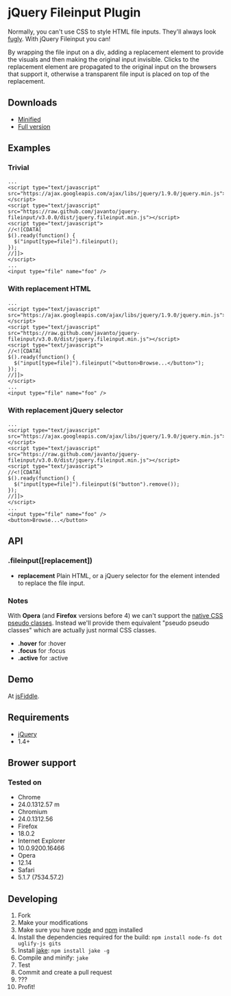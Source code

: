 # jQuery Fileinput Plugin

Normally, you can't use CSS to style HTML file inputs. They'll always look [fugly](http://www.urbandictionary.com/define.php?term=fugly). With jQuery Fileinput you can!

By wrapping the file input on a div, adding a replacement element to provide the visuals and then making the original input invisible. Clicks to the replacement element are propagated to the original input on the browsers that support it, otherwise a transparent file input is placed on top of the replacement.

## Downloads
* [Minified](https://raw.github.com/javanto/jquery-fileinput/v3.0.0/dist/jquery.fileinput.min.js)
* [Full version](https://raw.github.com/javanto/jquery-fileinput/v3.0.0/dist/jquery.fileinput.min.js)

## Examples

### Trivial
    ...
    <script type="text/javascript" src="https://ajax.googleapis.com/ajax/libs/jquery/1.9.0/jquery.min.js"></script>
    <script type="text/javascript" src="https://raw.github.com/javanto/jquery-fileinput/v3.0.0/dist/jquery.fileinput.min.js"></script>
    <script type="text/javascript">
    //<![CDATA[
    $().ready(function() {
      $("input[type=file]").fileinput();
    });
    //]]>
    </script>
    ...
    <input type="file" name="foo" />

### With replacement HTML
    ...
    <script type="text/javascript" src="https://ajax.googleapis.com/ajax/libs/jquery/1.9.0/jquery.min.js"></script>
    <script type="text/javascript" src="https://raw.github.com/javanto/jquery-fileinput/v3.0.0/dist/jquery.fileinput.min.js"></script>
    <script type="text/javascript">
    //<![CDATA[
    $().ready(function() {
      $("input[type=file]").fileinput("<button>Browse...</button>");
    });
    //]]>
    </script>
    ...
    <input type="file" name="foo" />

### With replacement jQuery selector
    ...
    <script type="text/javascript" src="https://ajax.googleapis.com/ajax/libs/jquery/1.9.0/jquery.min.js"></script>
    <script type="text/javascript" src="https://raw.github.com/javanto/jquery-fileinput/v3.0.0/dist/jquery.fileinput.min.js"></script>
    <script type="text/javascript">
    //<![CDATA[
    $().ready(function() {
      $("input[type=file]").fileinput($("button").remove());
    });
    //]]>
    </script>
    ...
    <input type="file" name="foo" />
    <button>Browse...</button>

## API

### .fileinput([replacement])

* **replacement** Plain HTML, or a jQuery selector for the element intended to replace the file input.

### Notes

With **Opera** (and **Firefox** versions before 4) we can't support the [native CSS pseudo classes](http://www.w3schools.com/css/css_pseudo_classes.asp). Instead we'll provide them equivalent "pseudo pseudo classes" which are actually just normal CSS classes.

* **.hover** for :hover
* **.focus** for :focus
* **.active** for :active

## Demo

At [jsFiddle](http://jsfiddle.net/hleinone/UF4nr/).

## Requirements

* [jQuery](http://jquery.com/)
 * 1.4+

## Brower support

### Tested on

* Chrome
 * 24.0.1312.57 m
* Chromium
 * 24.0.1312.56
* Firefox
 * 18.0.2
* Internet Explorer
 * 10.0.9200.16466
* Opera
 * 12.14
* Safari
 * 5.1.7 (7534.57.2)

## Developing

1. Fork
1. Make your modifications
1. Make sure you have [node](http://nodejs.org/) and [npm](http://npmjs.org/) installed
1. Install the dependencies required for the build: `npm install node-fs dot uglify-js gits`
1. Install [jake](https://github.com/mde/jake): `npm install jake -g`
1. Compile and minify: `jake` 
1. Test
1. Commit and create a pull request
1. ???
1. Profit!
